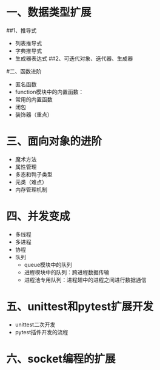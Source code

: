 # 一、数据类型扩展
##1、推导式
- 列表推导式
- 字典推导式
- 生成器表达式
##2、可迭代对象、迭代器、生成器

#二、函数进阶
- 匿名函数
- function模块中的内置函数：
- 常用的内置函数
- 闭包
- 装饰器（重点）

# 三、面向对象的进阶
- 魔术方法
- 属性管理
- 多态和鸭子类型
- 元类（难点）
- 内存管理机制

# 四、并发变成
- 多线程
- 多进程
- 协程
- 队列
    - queue模块中的队列
    - 进程模块中的队列：跨进程数据传输
    - 进程池专用队列：进程翅中的进程之间进行数据通信
    
# 五、unittest和pytest扩展开发
- unittest二次开发
- pytest插件开发的流程

# 六、socket编程的扩展